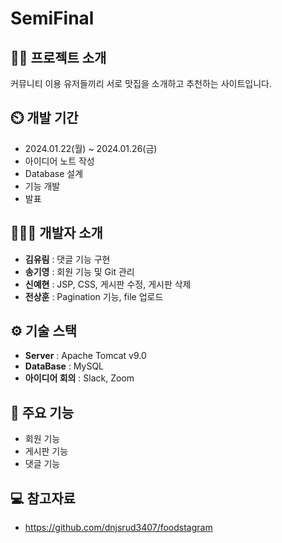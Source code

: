 # SemiFinal
## 👨‍🏫 프로젝트 소개
커뮤니티 이용 유저들끼리 서로 맛집을 소개하고 추천하는 사이트입니다.

## ⏲️ 개발 기간 
- 2024.01.22(월) ~ 2024.01.26(금)
- 아이디어 노트 작성
- Database 설계
- 기능 개발
- 발표

## 🧑‍🤝‍🧑 개발자 소개
- **김유림** : 댓글 기능 구현
- **송기영** : 회원 기능 및 Git 관리
- **신예현** : JSP, CSS, 게시판 수정, 게시판 삭제
- **전상훈** : Pagination 기능, file 업로드

## ⚙️ 기술 스택
- **Server** : Apache Tomcat v9.0
- **DataBase** : MySQL
- **아이디어 회의** : Slack, Zoom

## 📌 주요 기능
- 회원 기능
- 게시판 기능
- 댓글 기능

## 💻 참고자료
- https://github.com/dnjsrud3407/foodstagram
